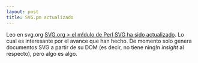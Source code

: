```yaml
---
layout: post
title: SVG.pm actualizado
---
```


Leo en svg.org <a title="SVG.org &gt; Perl SVG Module updated" href="http://svg.org/story/2004/10/16/162840/00">SVG.org > el m!dulo de Perl SVG ha sido actualizado</a>. Lo cual es interesante por el avance que han hecho. De momento solo genera documentos SVG a partir de su DOM (es decir, no tiene ning!n <em>insight</em> al respecto), pero algo es algo.

